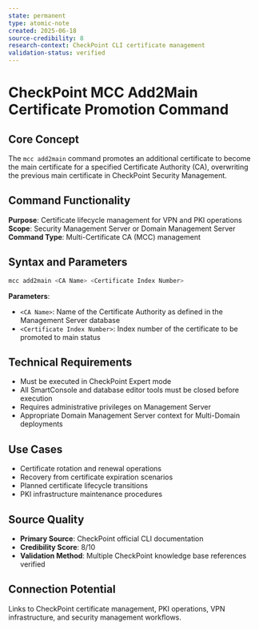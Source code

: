 ```yaml
---
state: permanent
type: atomic-note
created: 2025-06-18
source-credibility: 8
research-context: CheckPoint CLI certificate management
validation-status: verified
---
```


# CheckPoint MCC Add2Main Certificate Promotion Command

## Core Concept

The `mcc add2main` command promotes an additional certificate to become the main certificate for a specified Certificate Authority (CA), overwriting the previous main certificate in CheckPoint Security Management.

## Command Functionality

**Purpose**: Certificate lifecycle management for VPN and PKI operations
**Scope**: Security Management Server or Domain Management Server
**Command Type**: Multi-Certificate CA (MCC) management

## Syntax and Parameters

```bash
mcc add2main <CA Name> <Certificate Index Number>
```

**Parameters**:
- `<CA Name>`: Name of the Certificate Authority as defined in the Management Server database
- `<Certificate Index Number>`: Index number of the certificate to be promoted to main status

## Technical Requirements

- Must be executed in CheckPoint Expert mode
- All SmartConsole and database editor tools must be closed before execution
- Requires administrative privileges on Management Server
- Appropriate Domain Management Server context for Multi-Domain deployments

## Use Cases

- Certificate rotation and renewal operations  
- Recovery from certificate expiration scenarios
- Planned certificate lifecycle transitions
- PKI infrastructure maintenance procedures

## Source Quality

- **Primary Source**: CheckPoint official CLI documentation
- **Credibility Score**: 8/10
- **Validation Method**: Multiple CheckPoint knowledge base references verified

## Connection Potential

Links to CheckPoint certificate management, PKI operations, VPN infrastructure, and security management workflows.